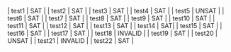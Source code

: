 | test1 | SAT |
| test2 | SAT |
| test3 | SAT |
| test4 | SAT |
| test5 | UNSAT |
| test6 | SAT |
| test7 | SAT |
| test8 | SAT |
| test9 | SAT |
| test10 | SAT |
| test11 | SAT |
| test12 | SAT |
| test13 | SAT |
| test14 | SAT|
| test15 | SAT |
| test16 | SAT |
| test17 | SAT |
| test18 | INVALID |
| test19 | SAT |
| test20 | UNSAT |
| test21 | INVALID |
| test22 | SAT |
